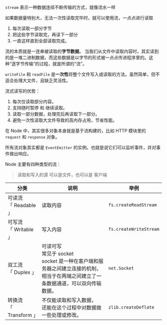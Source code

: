 `stream` 表示一种数据连续不断传输的方式，就像流水一样

如果数据量特别大，无法一次性读取完毕时，就可以使用流，一点点进行读取

1. 每次读取一部分字节
2. 把这些字节读取完，再读下一部分
3. 一直这样直到全部读取完成。

流的本质就是一连串被读取的**字节数据**。 当我们从文件中读取内容时，其实读到的是一堆二进制数据，而这些数据是以字节的形式被一点点传进程序里的。这种“逐字节传输”的过程，就是所谓的“流”。



`writeFile` 和 `readFile` 是**一次性**将整个文件写入或读取的方法。虽然简单，但不适合处理大文件，且缺乏灵活性。

流式读写的优势：

1. 每次仅读取部分内容。
2. 支持随时暂停 和 继续读取。
3. 读取一部分数据，处理完后再读取下一部分。
4. 避免一次性读取大文件导致的高内存占用，节省性能。



在 Node 中，其实很多对象本身就是基于流构建的，比如 HTTP 模块里的 `request` 和 `response` 对象。

所有流对象其实都是 `EventEmitter` 的实例。也就是说它们可以监听事件，并对事件做出响应。



Node 主要有四种类型的流：

> 读取和写入的源 可以是文件，也可以是 客户端

| 分类                        | 说明                                                         | 举例                   |
| --------------------------- | ------------------------------------------------------------ | ---------------------- |
| 可读流<br />「 Readable 」  | 读取内容                                                     | `fs.createReadStream`  |
| 可写流<br /> 「 Writable 」 | 写入内容                                                     | `fs.createWriteStream` |
| 双工流<br />「 Duplex 」    | 可读可写<br />常见于 socket<br />socket 是一种在客户端和服务器之间建立连接的机制，<br />相当于在两端之间建立了一条数据通道，可以双向传输数据。 | `net.Socket`           |
| 转换流<br />「 Transform 」 | 不仅能读取和写入数据，<br />还能在这个过程中对数据做一些处理或修改。 | `zlib.createDeflate`   |



